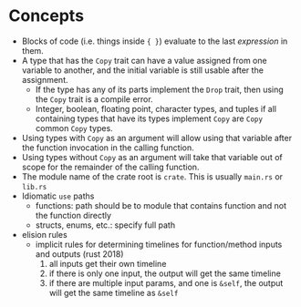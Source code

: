 # Concepts

- Blocks of code (i.e. things inside `{ }`) evaluate to the last _expression_ in them.
- A type that has the `Copy` trait can have a value assigned from one variable to another,
  and the initial variable is still usable after the assignment.
  - If the type has any of its parts implement the `Drop` trait, then using the `Copy`
    trait is a compile error.
  - Integer, boolean, floating point, character types, and tuples if all containing types
    that have its types implement `Copy` are `Copy` common `Copy` types.
- Using types with `Copy` as an argument will allow using that variable after the function invocation
  in the calling function.
- Using types without `Copy` as an argument will take that variable out of scope for the remainder
  of the calling function.
- The module name of the crate root is `crate`. This is usually `main.rs` or `lib.rs`
- Idiomatic `use` paths
  - functions: path should be to module that contains function and not the function directly
  - structs, enums, etc.: specify full path
- elision rules
  - implicit rules for determining timelines for function/method inputs and
    outputs (rust 2018)
    1. all inputs get their own timeline
    2. if there is only one input, the output will get the same timeline
    3. if there are multiple input params, and one is `&self`, the output
       will get the same timeline as `&self`
